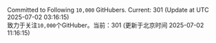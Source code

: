 Committed to Following `10,000` GitHubers. Current: <!-- FOLLOWING_COUNT -->301<!-- FOLLOWING_COUNT --> (Update at UTC <!-- LAST_UPDATED -->2025-07-02 03:16:15<!-- LAST_UPDATED -->)<br>
致力于关注`10,000`个GitHuber。当前：<!-- FOLLOWING_COUNT -->301<!-- FOLLOWING_COUNT --> (更新于北京时间 <!-- LAST_UPDATED_CST -->2025-07-02 11:16:15<!-- LAST_UPDATED_CST -->)
